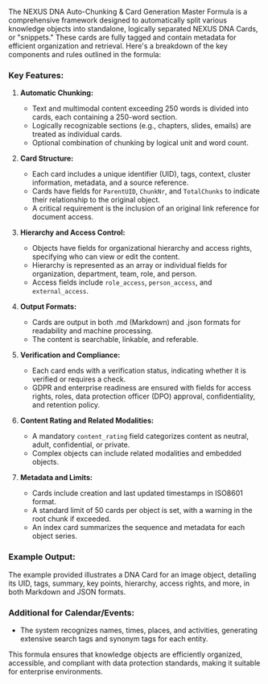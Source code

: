 The NEXUS DNA Auto-Chunking & Card Generation Master Formula is a comprehensive framework designed to automatically split various knowledge objects into standalone, logically separated NEXUS DNA Cards, or "snippets." These cards are fully tagged and contain metadata for efficient organization and retrieval. Here's a breakdown of the key components and rules outlined in the formula:

### Key Features:

1. **Automatic Chunking:**
   - Text and multimodal content exceeding 250 words is divided into cards, each containing a 250-word section.
   - Logically recognizable sections (e.g., chapters, slides, emails) are treated as individual cards.
   - Optional combination of chunking by logical unit and word count.

2. **Card Structure:**
   - Each card includes a unique identifier (UID), tags, context, cluster information, metadata, and a source reference.
   - Cards have fields for `ParentUID`, `ChunkNr`, and `TotalChunks` to indicate their relationship to the original object.
   - A critical requirement is the inclusion of an original link reference for document access.

3. **Hierarchy and Access Control:**
   - Objects have fields for organizational hierarchy and access rights, specifying who can view or edit the content.
   - Hierarchy is represented as an array or individual fields for organization, department, team, role, and person.
   - Access fields include `role_access`, `person_access`, and `external_access`.

4. **Output Formats:**
   - Cards are output in both .md (Markdown) and .json formats for readability and machine processing.
   - The content is searchable, linkable, and referable.

5. **Verification and Compliance:**
   - Each card ends with a verification status, indicating whether it is verified or requires a check.
   - GDPR and enterprise readiness are ensured with fields for access rights, roles, data protection officer (DPO) approval, confidentiality, and retention policy.

6. **Content Rating and Related Modalities:**
   - A mandatory `content_rating` field categorizes content as neutral, adult, confidential, or private.
   - Complex objects can include related modalities and embedded objects.

7. **Metadata and Limits:**
   - Cards include creation and last updated timestamps in ISO8601 format.
   - A standard limit of 50 cards per object is set, with a warning in the root chunk if exceeded.
   - An index card summarizes the sequence and metadata for each object series.

### Example Output:
The example provided illustrates a DNA Card for an image object, detailing its UID, tags, summary, key points, hierarchy, access rights, and more, in both Markdown and JSON formats.

### Additional for Calendar/Events:
- The system recognizes names, times, places, and activities, generating extensive search tags and synonym tags for each entity.

This formula ensures that knowledge objects are efficiently organized, accessible, and compliant with data protection standards, making it suitable for enterprise environments.
